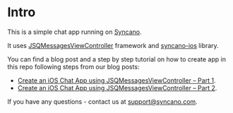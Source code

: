 # Intro

This is a simple chat app running on [Syncano](http://www.syncano.io).

It uses [JSQMessagesViewController](https://github.com/jessesquires/JSQMessagesViewController/) framework and [syncano-ios](https://github.com/Syncano/syncano-ios) library.

You can find a blog post and a step by step tutorial on how to create app in this repo following steps from our blog posts:
* [Create an iOS Chat App using JSQMessagesViewController – Part 1](https://syncano.io/blog/create-ios-chat-app-part1/).
* [Create an iOS Chat App using JSQMessagesViewController – Part 2](https://syncano.io/blog/create-ios-chat-app-part2/).

If you have any questions - contact us at [support@syncano.com](mailto:support@syncano.com).
